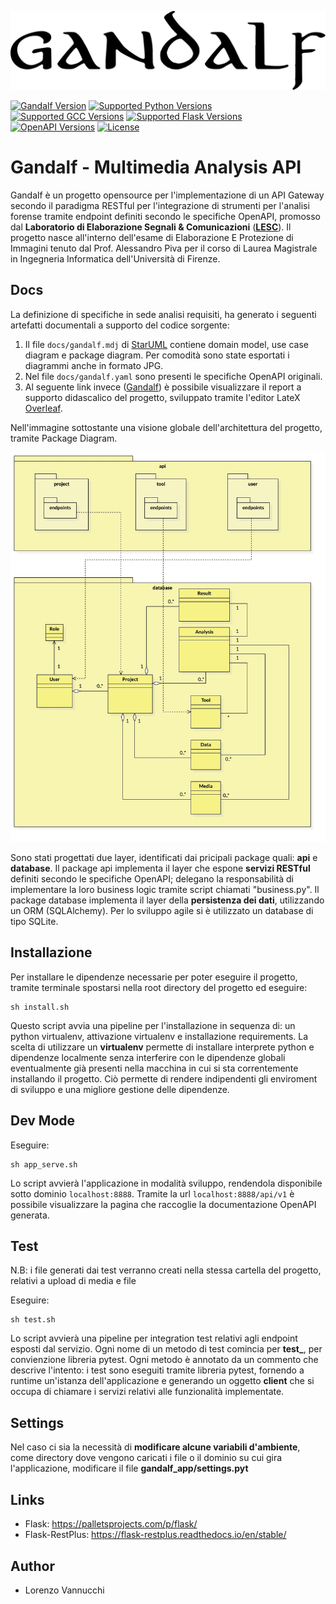 ![Gandalf](docs/logo.png)

[![Gandalf Version](https://img.shields.io/badge/Gandalf-v1.0-f2f2f2?style=for-the-badge)](/)
[![Supported Python Versions](https://img.shields.io/badge/Python-3.6.9-green?logo=python&style=for-the-badge)](/)
[![Supported GCC Versions](https://img.shields.io/badge/GCC-4.2.1-orange?style=for-the-badge)](/)
[![Supported Flask Versions](https://img.shields.io/badge/Flask-0.9.2-blue?logo=flask&style=for-the-badge)](/)
[![OpenAPI Versions](https://img.shields.io/badge/OpenAPI-3.0.3-yellow?&style=for-the-badge)](/)
[![License](https://img.shields.io/badge/License-Apache--2.0-red?logo=apache&style=for-the-badge)](/)

# Gandalf - Multimedia Analysis API

Gandalf è un progetto opensource per l'implementazione di un API Gateway secondo il paradigma RESTful per l'integrazione di strumenti per l'analisi forense tramite endpoint definiti secondo 
le specifiche OpenAPI, promosso dal **Laboratorio di Elaborazione Segnali  & Comunicazioni** ([**LESC**](https://lesc.dinfo.unifi.it/it)).
Il progetto nasce all'interno dell'esame di Elaborazione E Protezione di Immagini tenuto dal Prof. Alessandro Piva per il corso di Laurea Magistrale in Ingegneria Informatica dell'Università di Firenze.

Docs
----------

La definizione di specifiche in sede analisi requisiti, ha generato i seguenti artefatti documentali a supporto del codice sorgente:

1) Il file `docs/gandalf.mdj` di [StarUML](https://staruml.io/) contiene domain model, use case diagram e package diagram. Per comodità sono state esportati i diagrammi anche in formato JPG.
2) Nel file `docs/gandalf.yaml` sono presenti le specifiche OpenAPI originali.
3) Al seguente link invece ([Gandalf](https://www.overleaf.com/read/kmzwgwkschkc)) è possibile visualizzare il report a supporto didascalico del progetto, sviluppato tramite l'editor LateX [Overleaf](https://www.overleaf.com/).

Nell'immagine sottostante una visione globale dell'architettura del progetto, tramite Package Diagram.

![Gandalf Package Diagram](docs/GandalfPackageDiagram.jpg)

Sono stati progettati due layer, identificati dai pricipali package quali: **api** e **database**. Il package api implementa il layer che espone **servizi RESTful** definiti secondo le specifiche OpenAPI; delegano 
la responsabilità di implementare la loro business logic tramite script chiamati "business.py". Il package database implementa il layer della **persistenza dei dati**, utilizzando
un ORM (SQLAlchemy). Per lo sviluppo agile si è utilizzato un database di tipo SQLite.


Installazione
----------

Per installare le dipendenze necessarie per poter eseguire il progetto, tramite terminale spostarsi nella root directory del progetto ed eseguire:

    sh install.sh
    
Questo script avvia una pipeline per l'installazione in sequenza di: un python virtualenv, attivazione virtualenv e installazione requirements.
La scelta di utilizzare un **virtualenv** permette di installare interprete python  e dipendenze localmente senza interferire con le dipendenze globali eventualmente già presenti
nella macchina in cui si sta correntemente installando il progetto. Ciò permette di rendere indipendenti gli enviroment di sviluppo e una migliore
gestione delle dipendenze.
    
    
Dev Mode
----------

Eseguire:

    sh app_serve.sh
    
Lo script avvierà l'applicazione in modalità sviluppo, rendendola disponibile sotto dominio `localhost:8888`. Tramite la url `localhost:8888/api/v1` è possibile visualizzare la pagina che raccoglie la documentazione OpenAPI generata.


Test
----------

N.B: i file generati dai test verranno creati nella stessa cartella del progetto, relativi a upload di media e file

Eseguire:

    sh test.sh
    
Lo script avvierà una pipeline per integration test relativi agli endpoint esposti dal servizio. Ogni nome di un metodo di test comincia per **test_**, per convienzione libreria pytest.
Ogni metodo è annotato da un commento che descrive l'intento: i test sono eseguiti tramite libreria pytest, fornendo a runtime un'istanza dell'applicazione e generando
un oggetto **client** che si occupa di chiamare i servizi relativi alle funzionalità implementate.

Settings
----------

Nel caso ci sia la necessità di **modificare alcune variabili d'ambiente**, come directory dove vengono caricati i file o il dominio su cui gira l'applicazione, modificare il file **gandalf_app/settings.pyt**

Links
-----

* Flask: https://palletsprojects.com/p/flask/
* Flask-RestPlus: https://flask-restplus.readthedocs.io/en/stable/


Author
-----

* Lorenzo Vannucchi


